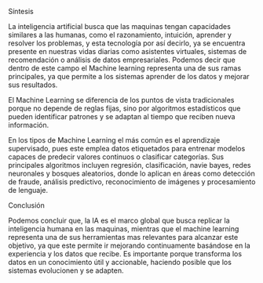 Síntesis



La inteligencia artificial busca que las maquinas tengan capacidades similares a las humanas, como el razonamiento, intuición, aprender y resolver los problemas, y esta tecnología por así decirlo, ya se encuentra presente en nuestras vidas diarias como asistentes virtuales, sistemas de recomendación o análisis de datos empresariales. Podemos decir que dentro de este campo el Machine learning representa una de sus ramas principales, ya que permite a los sistemas aprender de los datos y mejorar sus resultados.



El Machine Learning se diferencia de los puntos de vista tradicionales porque no depende de reglas fijas, sino por algoritmos estadísticos que pueden identificar patrones y se adaptan al tiempo que reciben nueva información.



En los tipos de Machine Learning el más común es el aprendizaje supervisado, pues este emplea datos etiquetados para entrenar modelos capaces de predecir valores continuos o clasificar categorías. Sus principales algoritmos incluyen regresión, clasificación, navie bayes, redes neuronales y bosques aleatorios, donde lo aplican en áreas como detección de fraude, análisis predictivo, reconocimiento de imágenes y procesamiento de lenguaje.



Conclusión



Podemos concluir que, la IA es el marco global que busca replicar la inteligencia humana en las maquinas, mientras que el machine learning representa una de sus herramientas mas relevantes para alcanzar este objetivo, ya que este permite ir mejorando continuamente basándose en la experiencia y los datos que recibe. Es importante porque transforma los datos en un conocimiento útil y accionable, haciendo posible que los sistemas evolucionen y se adapten.

